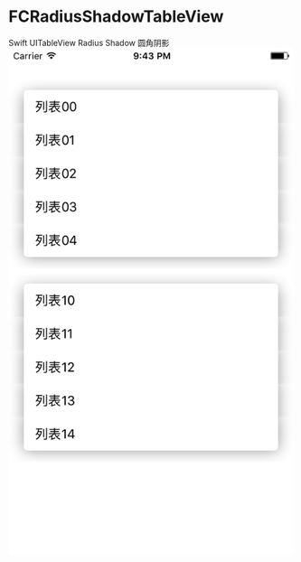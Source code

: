 # FCRadiusShadowTableView
Swift UITableView Radius Shadow 圆角阴影
![截图](https://github.com/fcgeek/FCRadiusShadowTableView/blob/master/Simulator%20Screen%20Shot%202016%E5%B9%B412%E6%9C%8814%E6%97%A5%20%E4%B8%8B%E5%8D%889.43.38.png)
